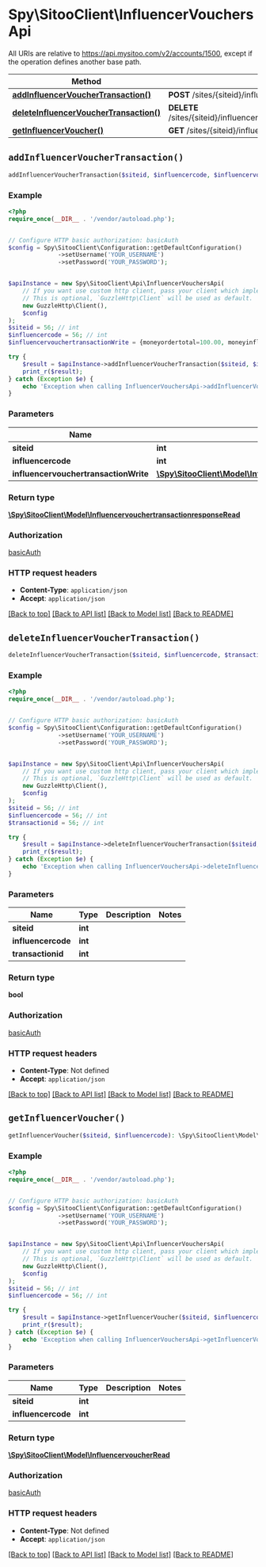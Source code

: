 # Spy\SitooClient\InfluencerVouchersApi

All URIs are relative to https://api.mysitoo.com/v2/accounts/1500, except if the operation defines another base path.

| Method | HTTP request | Description |
| ------------- | ------------- | ------------- |
| [**addInfluencerVoucherTransaction()**](InfluencerVouchersApi.md#addInfluencerVoucherTransaction) | **POST** /sites/{siteid}/influencervouchers/{influencercode}/transactions.json |  |
[**deleteInfluencerVoucherTransaction()**](InfluencerVouchersApi.md#deleteInfluencerVoucherTransaction) | **DELETE** /sites/{siteid}/influencervouchers/{influencercode}/transactions/{transactionid}.json |  |
[**getInfluencerVoucher()**](InfluencerVouchersApi.md#getInfluencerVoucher) | **GET** /sites/{siteid}/influencervouchers/{influencercode}.json |  |


## `addInfluencerVoucherTransaction()`

```php
addInfluencerVoucherTransaction($siteid, $influencercode, $influencervouchertransactionWrite): \Spy\SitooClient\Model\InfluencervouchertransactionresponseRead
```



### Example

```php
<?php
require_once(__DIR__ . '/vendor/autoload.php');


// Configure HTTP basic authorization: basicAuth
$config = Spy\SitooClient\Configuration::getDefaultConfiguration()
              ->setUsername('YOUR_USERNAME')
              ->setPassword('YOUR_PASSWORD');


$apiInstance = new Spy\SitooClient\Api\InfluencerVouchersApi(
    // If you want use custom http client, pass your client which implements `GuzzleHttp\ClientInterface`.
    // This is optional, `GuzzleHttp\Client` will be used as default.
    new GuzzleHttp\Client(),
    $config
);
$siteid = 56; // int
$influencercode = 56; // int
$influencervouchertransactionWrite = {moneyordertotal=100.00, moneyinfluencertotal=80.00, moneyinfluencerdiscount=20.00, currencycode=USD}; // \Spy\SitooClient\Model\InfluencervouchertransactionWrite

try {
    $result = $apiInstance->addInfluencerVoucherTransaction($siteid, $influencercode, $influencervouchertransactionWrite);
    print_r($result);
} catch (Exception $e) {
    echo 'Exception when calling InfluencerVouchersApi->addInfluencerVoucherTransaction: ', $e->getMessage(), PHP_EOL;
}
```

### Parameters

Name | Type | Description  | Notes
------------- | ------------- | ------------- | -------------
 **siteid** | **int**|  |
 **influencercode** | **int**|  |
 **influencervouchertransactionWrite** | [**\Spy\SitooClient\Model\InfluencervouchertransactionWrite**](../Model/InfluencervouchertransactionWrite.md)|  |

### Return type

[**\Spy\SitooClient\Model\InfluencervouchertransactionresponseRead**](../Model/InfluencervouchertransactionresponseRead.md)

### Authorization

[basicAuth](../../README.md#basicAuth)

### HTTP request headers

- **Content-Type**: `application/json`
- **Accept**: `application/json`

[[Back to top]](#) [[Back to API list]](../../README.md#endpoints)
[[Back to Model list]](../../README.md#models)
[[Back to README]](../../README.md)

## `deleteInfluencerVoucherTransaction()`

```php
deleteInfluencerVoucherTransaction($siteid, $influencercode, $transactionid): bool
```



### Example

```php
<?php
require_once(__DIR__ . '/vendor/autoload.php');


// Configure HTTP basic authorization: basicAuth
$config = Spy\SitooClient\Configuration::getDefaultConfiguration()
              ->setUsername('YOUR_USERNAME')
              ->setPassword('YOUR_PASSWORD');


$apiInstance = new Spy\SitooClient\Api\InfluencerVouchersApi(
    // If you want use custom http client, pass your client which implements `GuzzleHttp\ClientInterface`.
    // This is optional, `GuzzleHttp\Client` will be used as default.
    new GuzzleHttp\Client(),
    $config
);
$siteid = 56; // int
$influencercode = 56; // int
$transactionid = 56; // int

try {
    $result = $apiInstance->deleteInfluencerVoucherTransaction($siteid, $influencercode, $transactionid);
    print_r($result);
} catch (Exception $e) {
    echo 'Exception when calling InfluencerVouchersApi->deleteInfluencerVoucherTransaction: ', $e->getMessage(), PHP_EOL;
}
```

### Parameters

Name | Type | Description  | Notes
------------- | ------------- | ------------- | -------------
 **siteid** | **int**|  |
 **influencercode** | **int**|  |
 **transactionid** | **int**|  |

### Return type

**bool**

### Authorization

[basicAuth](../../README.md#basicAuth)

### HTTP request headers

- **Content-Type**: Not defined
- **Accept**: `application/json`

[[Back to top]](#) [[Back to API list]](../../README.md#endpoints)
[[Back to Model list]](../../README.md#models)
[[Back to README]](../../README.md)

## `getInfluencerVoucher()`

```php
getInfluencerVoucher($siteid, $influencercode): \Spy\SitooClient\Model\InfluencervoucherRead
```



### Example

```php
<?php
require_once(__DIR__ . '/vendor/autoload.php');


// Configure HTTP basic authorization: basicAuth
$config = Spy\SitooClient\Configuration::getDefaultConfiguration()
              ->setUsername('YOUR_USERNAME')
              ->setPassword('YOUR_PASSWORD');


$apiInstance = new Spy\SitooClient\Api\InfluencerVouchersApi(
    // If you want use custom http client, pass your client which implements `GuzzleHttp\ClientInterface`.
    // This is optional, `GuzzleHttp\Client` will be used as default.
    new GuzzleHttp\Client(),
    $config
);
$siteid = 56; // int
$influencercode = 56; // int

try {
    $result = $apiInstance->getInfluencerVoucher($siteid, $influencercode);
    print_r($result);
} catch (Exception $e) {
    echo 'Exception when calling InfluencerVouchersApi->getInfluencerVoucher: ', $e->getMessage(), PHP_EOL;
}
```

### Parameters

Name | Type | Description  | Notes
------------- | ------------- | ------------- | -------------
 **siteid** | **int**|  |
 **influencercode** | **int**|  |

### Return type

[**\Spy\SitooClient\Model\InfluencervoucherRead**](../Model/InfluencervoucherRead.md)

### Authorization

[basicAuth](../../README.md#basicAuth)

### HTTP request headers

- **Content-Type**: Not defined
- **Accept**: `application/json`

[[Back to top]](#) [[Back to API list]](../../README.md#endpoints)
[[Back to Model list]](../../README.md#models)
[[Back to README]](../../README.md)
